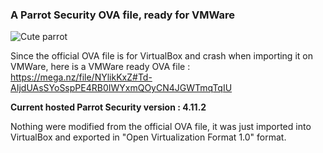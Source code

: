 ### A Parrot Security OVA file, ready for VMWare

![Cute parrot](https://files.catbox.moe/0fvdpv.png)

Since the official OVA file is for VirtualBox and crash when importing it on VMWare, here is a VMWare ready OVA file :\
https://mega.nz/file/NYlikKxZ#Td-AIjdUAsSYoSspPE4RB0IWYxmQOyCN4JGWTmqTqIU

**Current hosted Parrot Security version : 4.11.2**

Nothing were modified from the official OVA file, it was just imported into VirtualBox and exported in "Open Virtualization Format 1.0" format.
